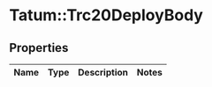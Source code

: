 # Tatum::Trc20DeployBody

## Properties
Name | Type | Description | Notes
------------ | ------------- | ------------- | -------------

